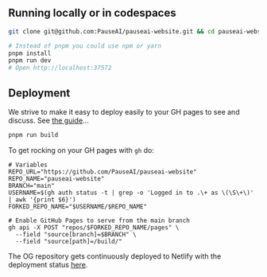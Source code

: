 ## Running locally or in codespaces

```sh
git clone git@github.com:PauseAI/pauseai-website.git && cd pauseai-website && cp template.env .env # this line is for only for local PC work, possibly offline then

# Instead of pnpm you could use npm or yarn
pnpm install
pnpm run dev
# Open http://localhost:37572
```

## Deployment

We strive to make it easy to deploy easily to your GH pages to see and discuss. See [the guide](https://chatgpt.com/share/66fa9278-a7c4-8008-bf9b-8564408378ef)...

```sh
pnpm run build
```

To get rocking on your GH pages with `gh` do:

```#!/bin/bash
# Variables
REPO_URL="https://github.com/PauseAI/pauseai-website"
REPO_NAME="pauseai-website"
BRANCH="main"
USERNAME=$(gh auth status -t | grep -o 'Logged in to .\+ as \(\S\+\)' | awk '{print $6}')
FORKED_REPO_NAME="$USERNAME/$REPO_NAME"

# Enable GitHub Pages to serve from the main branch
gh api -X POST "repos/$FORKED_REPO_NAME/pages" \
  --field "source[branch]=$BRANCH" \
  --field "source[path]=/build/"
```

The OG repository gets continuously deployed to Netlify with the deployment status [here](https://app.netlify.com/sites/pauseai/deploys).
